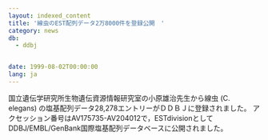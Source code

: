 ```yaml
---
layout: indexed_content
title: '線虫のEST配列データ2万8000件を登録公開　'
category: news
db:
  - ddbj


date: 1999-08-02T00:00:00
lang: ja
---
```


国立遺伝学研究所生物遺伝資源情報研究室の小原雄治先生から線虫 (C. elegans) の塩基配列データ28,278エントリーがＤＤＢＪに登録されました。 アクセッション番号はAV175735-AV204012で，ESTdivisionとしてDDBJ/EMBL/GenBank国際塩基配列データベースに公開されました。
